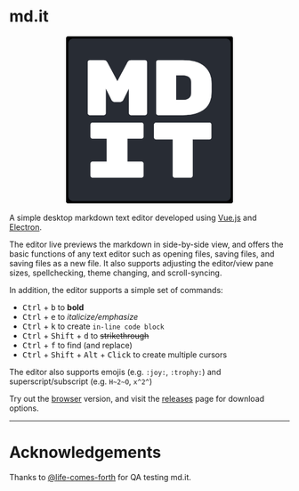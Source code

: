 # md.it

<p align="center">
  <img width="300" height="300" src="https://github.com/sharvenp/md.it/blob/main/public/icon.png?raw=true">
</p>

A simple desktop markdown text editor developed using [Vue.js](https://vuejs.org/) and [Electron](https://www.electronjs.org/).

The editor live previews the markdown in side-by-side view, and offers the basic functions of any text editor such as opening files, saving files, and saving files as a new file. It also supports adjusting the editor/view pane sizes, spellchecking, theme changing, and scroll-syncing.

In addition, the editor supports a simple set of commands:

- <kbd>Ctrl</kbd> + <kbd>b</kbd> to **bold**
- <kbd>Ctrl</kbd> + <kbd>e</kbd> to _italicize/emphasize_
- <kbd>Ctrl</kbd> + <kbd>k</kbd> to create `in-line code block`
- <kbd>Ctrl</kbd> + <kbd>Shift</kbd> + <kbd>d</kbd> to ~~strikethrough~~
- <kbd>Ctrl</kbd> + <kbd>f</kbd> to find (and replace)
- <kbd>Ctrl</kbd> + <kbd>Shift</kbd> + <kbd>Alt</kbd> + <kbd>Click</kbd> to create multiple cursors

The editor also supports emojis (e.g. `:joy:`, `:trophy:`) and superscript/subscript (e.g. `H~2~O`, `x^2^`)

Try out the [browser](https://sharvenp.github.io/md.it/) version, and visit the [releases](https://github.com/sharvenp/md.it/releases) page for download options.

----

# Acknowledgements

Thanks to [@life-comes-forth](https://github.com/life-comes-forth) for QA testing md.it.
